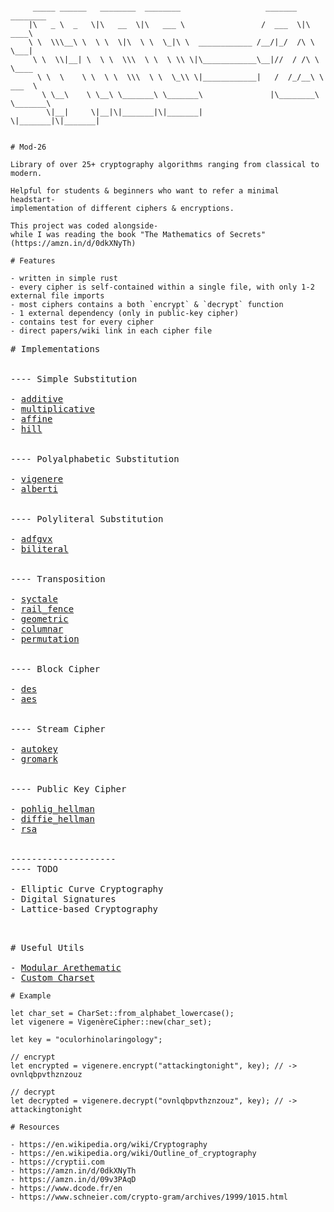 ```

     _____ ______   ________  ________                   _______  ________     
    |\   _ \  _   \|\   __  \|\   ___ \                 /  ___  \|\   ____\    
    \ \  \\\__\ \  \ \  \|\  \ \  \_|\ \  ____________ /__/|_/  /\ \  \___|    
     \ \  \\|__| \  \ \  \\\  \ \  \ \\ \|\____________\__|//  / /\ \  \____   
      \ \  \    \ \  \ \  \\\  \ \  \_\\ \|____________|   /  /_/__\ \  ___  \ 
       \ \__\    \ \__\ \_______\ \_______\               |\________\ \_______\
        \|__|     \|__|\|_______|\|_______|                \|_______|\|_______|
                                                                           

```



```
# Mod-26

Library of over 25+ cryptography algorithms ranging from classical to modern. 

Helpful for students & beginners who want to refer a minimal headstart-
implementation of different ciphers & encryptions.

This project was coded alongside-
while I was reading the book "The Mathematics of Secrets" (https://amzn.in/d/0dkXNyTh)
```


```
# Features

- written in simple rust
- every cipher is self-contained within a single file, with only 1-2 external file imports
- most ciphers contains a both `encrypt` & `decrypt` function
- 1 external dependency (only in public-key cipher) 
- contains test for every cipher
- direct papers/wiki link in each cipher file

```


<pre>
# Implementations


---- Simple Substitution

- <a href="/src/simple_substitution/additive.rs">additive</a>
- <a href="/src/simple_substitution/multiplicative.rs">multiplicative</a>
- <a href="/src/simple_substitution/affine.rs">affine</a>
- <a href="/src/simple_substitution/hill.rs">hill</a>


---- Polyalphabetic Substitution

- <a href="/src/polyalphabetic_substitution/vigenere.rs">vigenere</a>
- <a href="/src/polyalphabetic_substitution/alberti.rs">alberti</a>


---- Polyliteral Substitution

- <a href="/src/polyliteral_substitution/adfgvx.rs">adfgvx</a>
- <a href="/src/polyliteral_substitution/biliteral.rs">biliteral</a>


---- Transposition

- <a href="/src/transposition/syctale.rs">syctale</a>
- <a href="/src/transposition/rail_fence.rs">rail_fence</a>
- <a href="/src/transposition/geometric.rs">geometric</a>
- <a href="/src/transposition/columnar.rs">columnar</a>
- <a href="/src/transposition/permutation.rs">permutation</a>


---- Block Cipher

- <a href="/src/block_cipher/des.rs">des</a>
- <a href="/src/block_cipher/aes.rs">aes</a>


---- Stream Cipher

- <a href="/src/stream_cipher/autokey.rs">autokey</a>
- <a href="/src/stream_cipher/gromark.rs">gromark</a>


---- Public Key Cipher

- <a href="/src/public_key_cipher/pohlig_hellman.rs">pohlig_hellman</a>
- <a href="/src/public_key_cipher/diffie_hellman.rs">diffie_hellman</a>
- <a href="/src/public_key_cipher/rsa.rs">rsa</a>


--------------------
---- TODO

- Elliptic Curve Cryptography
- Digital Signatures
- Lattice-based Cryptography

</pre>


<pre>

# Useful Utils

- <a href="/src/utils/mod_arethematic.rs">Modular Arethematic</a>
- <a href="/src/utils/char_set.rs">Custom Charset</a>
</pre>

```
# Example 

let char_set = CharSet::from_alphabet_lowercase();
let vigenere = VigenèreCipher::new(char_set);

let key = "oculorhinolaringology";

// encrypt
let encrypted = vigenere.encrypt("attackingtonight", key); // -> ovnlqbpvthznzouz 

// decrypt
let decrypted = vigenere.decrypt("ovnlqbpvthznzouz", key); // -> attackingtonight
```


```
# Resources

- https://en.wikipedia.org/wiki/Cryptography
- https://en.wikipedia.org/wiki/Outline_of_cryptography
- https://cryptii.com
- https://amzn.in/d/0dkXNyTh
- https://amzn.in/d/09v3PAqD
- https://www.dcode.fr/en
- https://www.schneier.com/crypto-gram/archives/1999/1015.html
```
